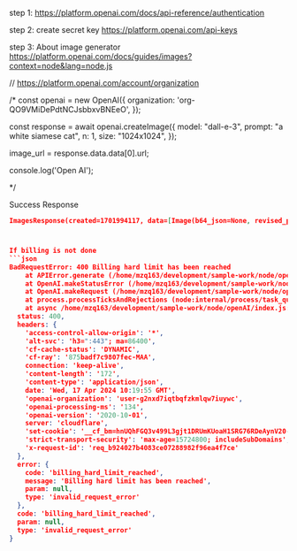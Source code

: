 step 1:
https://platform.openai.com/docs/api-reference/authentication

step 2:
create secret key
https://platform.openai.com/api-keys

step 3:
About image generator
https://platform.openai.com/docs/guides/images?context=node&lang=node.js

// https://platform.openai.com/account/organization

/*
const openai = new OpenAI({
  organization: 'org-QO9VMiDePdtNCJsbbxvBNEeO',
});

const response = await openai.createImage({
    model: "dall-e-3",
    prompt: "a white siamese cat",
    n: 1,
    size: "1024x1024",
  });

  image_url = response.data.data[0].url;

  
console.log('Open AI');

*/



Success Response

```json
ImagesResponse(created=1701994117, data=[Image(b64_json=None, revised_prompt=None, url='https://oaidalleapiprodscus.blob.core.windows.net/private/org-9HXYFy8ux4r6aboFyec2OLRf/user-8OA8IvMYkfdAcUZXgzAXHS7d/img-ced13hkOk3lXkccQgW1fAQjm.png?st=2023-12-07T23%3A08%3A37Z&se=2023-12-08T01%3A08%3A37Z&sp=r&sv=2021-08-06&sr=b&rscd=inline&rsct=image/png&skoid=6aaadede-4fb3-4698-a8f6-684d7786b067&sktid=a48cca56-e6da-484e-a814-9c849652bcb3&skt=2023-12-07T16%3A41%3A48Z&ske=2023-12-08T16%3A41%3A48Z&sks=b&skv=2021-08-06&sig=tcD0iyU0ABOvWAKsY89gp5hLVIYkoSXQnrcmH%2Brkric%3D')])
```

# 
```json
If billing is not done
```json
BadRequestError: 400 Billing hard limit has been reached
    at APIError.generate (/home/mzq163/development/sample-work/node/openAI/node_modules/openai/error.js:44:20)
    at OpenAI.makeStatusError (/home/mzq163/development/sample-work/node/openAI/node_modules/openai/core.js:263:33)
    at OpenAI.makeRequest (/home/mzq163/development/sample-work/node/openAI/node_modules/openai/core.js:306:30)
    at process.processTicksAndRejections (node:internal/process/task_queues:95:5)
    at async /home/mzq163/development/sample-work/node/openAI/index.js:18:19 {
  status: 400,
  headers: {
    'access-control-allow-origin': '*',
    'alt-svc': 'h3=":443"; ma=86400',
    'cf-cache-status': 'DYNAMIC',
    'cf-ray': '875badf7c9807fec-MAA',
    connection: 'keep-alive',
    'content-length': '172',
    'content-type': 'application/json',
    date: 'Wed, 17 Apr 2024 10:19:55 GMT',
    'openai-organization': 'user-g2nxd7iqtbqfzkmlqw7iuywc',
    'openai-processing-ms': '134',
    'openai-version': '2020-10-01',
    server: 'cloudflare',
    'set-cookie': '__cf_bm=hnUQhFGQ3v499L3gjt1DRUmKUoaH1SRG76RDeAynV20-1713349195-1.0.1.1-CF7kx5.sMsC5iTa.RBu7MFfxKcfT1eQ2DwPpULjiNjW68E3fr2ARaQ84zzokWiJHJySVwjOMRrFgPuTeODhkOQ; path=/; expires=Wed, 17-Apr-24 10:49:55 GMT; domain=.api.openai.com; HttpOnly; Secure; SameSite=None, _cfuvid=fod13DNly1r9EFygLSvUizy6sjqLnUswKJUFOP34XAs-1713349195891-0.0.1.1-604800000; path=/; domain=.api.openai.com; HttpOnly; Secure; SameSite=None',
    'strict-transport-security': 'max-age=15724800; includeSubDomains',
    'x-request-id': 'req_b924027b4083ce07288982f96ea4f7ce'
  },
  error: {
    code: 'billing_hard_limit_reached',
    message: 'Billing hard limit has been reached',
    param: null,
    type: 'invalid_request_error'
  },
  code: 'billing_hard_limit_reached',
  param: null,
  type: 'invalid_request_error'
}
```